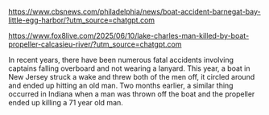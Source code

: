 https://www.cbsnews.com/philadelphia/news/boat-accident-barnegat-bay-little-egg-harbor/?utm_source=chatgpt.com

https://www.fox8live.com/2025/06/10/lake-charles-man-killed-by-boat-propeller-calcasieu-river/?utm_source=chatgpt.com

In recent years, there have been numerous fatal accidents involving captains falling overboard and not wearing a lanyard. This year, a boat in New Jersey struck a wake and threw both of the men off, it circled around and ended up hitting an old man. Two months earlier, a similar thing occurred in Indiana when a man was thrown off the boat and the propeller ended up killing a 71 year old man.
